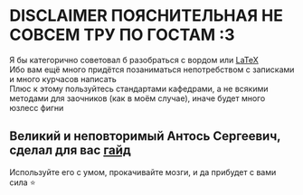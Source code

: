 # DISCLAIMER ПОЯСНИТЕЛЬНАЯ НЕ СОВСЕМ ТРУ ПО ГОСТАМ :3
Я бы категорично советовал б разобраться с вордом или [LaTeX][latex] </br>
Ибо вам ещё много придётся позаниматься непотребством с записками и много курчасов написать </br>
Плюс к этому пользуйтесь стандартами кафедрами, а не всякими методами для заочников (как в моём случае), иначе будет много юзлесс фигни </br>
## Великий и неповторимый Антось Сергеевич, сделал для вас [гайд][guide]
Используйте его с умом, прокачивайте мозги, и да прибудет с вами сила ⭐


[guide]: https://drive.google.com/drive/folders/1Gh1AaVeTaLYe7w1y-DdKUq-9UuQ4_GfS?usp=sharing
[latex]: https://github.com/mstyura/bsuir-diploma-latex

